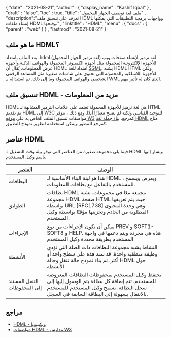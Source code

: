 {
  "date" : "2021-08-21",
  "author" : {
    "display_name" : "Kashif Iqbal"
} ,
  "draft" : "false",
  "toc" : true,
  "title" :"ملف لغة توصيف الجهاز المحمول" ,
  "description":"تعرف على تنسيق ملف HDML وواجهات برمجة التطبيقات التي يمكنها إنشاء ملفات HDML وفتحها." ,
  "linktitle" : "HDML",
  "menu" : {
    "docs" : {
      "parent" : "web"
}
} ,
  "lastmod" : "2021-08-21"
}

## ما هو ملف HDML؟

يعد الملف بامتداد .hdml (لغة ترميز الجهاز المحمول) لغة ترميز لإنشاء صفحات ويب للأجهزة الإلكترونية المحمولة مثل أجهزة الكمبيوتر المحمولة والهواتف الذكية وأجهزة عرض المعلومات. يُقال أن HDML امتداد للغة [SGML](https://en.wikipedia.org/wiki/Standard_Generalized_Markup_Language). يشبه HDML HTML ولكن للأجهزة اللاسلكية والمحمولة التي تحتوي على شاشات صغيرة مثل المساعد الرقمي الشخصي والهواتف المحمولة وما إلى ذلك. تم استبداله بـ WML الذي كان له تأثير مهم.

## تنسيق ملف HDML - مزيد من المعلومات

HDML هي لغة ترميز للأجهزة المحمولة تعتمد على علامات الترميز المشابهة لـ HTML. تم تقديم HDML إلى W3C للتوحيد القياسي ولكنه لم يصبح معيارًا أبدًا. ومع ذلك ، تتوفر مواصفات تنسيق الملف الخاص به على [موقع W3](https://www.w3.org/TR/NOTE-Submission-HDML-spec.html) كمرجع. [بناء جملة لغة HDML](https://www.w3.org/TR/hdml20-5.html#HEADING5-0) متاح كمرجع للمطور ويمكن استخدامه لتطوير نموذج للتطبيق.

## عناصر HDML

فيما يلي مجموعة صغيرة من العناصر التي توفر بيئة وقت التشغيل لـ HDML ويشار إليها باسم وكيل المستخدم.

| العنصر | الوصف |
---|---|
| البطاقات | هذا هو لبنة البناء الأساسية لـ HDML ، ويعرض ويسمح للمستخدم بالتفاعل مع بطاقات المعلومات. |
| الطوابق | بطاقات HDML مجمعة معًا في مجموعات. تشبه مجموعة HDML صفحة HTML حيث يتم تعريفها بواسطة URL [RFC1738] وهي وحدة المحتوى المطلوبة من الخادم وتخزينها مؤقتًا بواسطة وكيل المستخدم.
| الإجراءات | يمكن أن تكون الإجراءات من نوع PREV و SOFT1-SOFT8 و HELP. هذه هي مجردة ويتم دعمها في واجهة المستخدم بطريقة محددة وكيل المستخدم
| الأنشطة | النشاط يشبه مجموعة البطاقات ذات الصلة التي تؤدي وظيفة منطقية واحدة. قد تمتد هذه على سطح واحد أو أكثر. تم بناء نموذج حالة تنقل وحالة HDML حول الأنشطة
| التنقل المستند إلى المحفوظات | يحتفظ وكيل المستخدم بمحفوظات البطاقات المعروضة للمستخدم. تتم إضافة كل بطاقة يتم الوصول إليها إلى سجل البطاقة. يسمح وكيل المستخدم للمستخدم بالانتقال بسهولة إلى البطاقة السابقة في السجل. |

## مراجع

* [HDML - ويكيبيديا](https://en.wikipedia.org/wiki/Handheld_Device_Markup_Language)
* [مواصفات HDML - مدارس W3](https://www.w3.org/TR/NOTE-Submission-HDML-spec.html)

